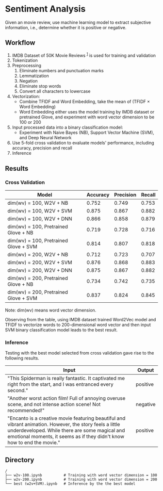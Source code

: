 # Sentiment Analysis
Given an movie review, use machine learning model to extract subjective information, i.e., determine whether it is positive or negative.

## Workflow
1. IMDB Dataset of 50K Movie Reviews <sup>[1](https://www.kaggle.com/datasets/lakshmi25npathi/imdb-dataset-of-50k-movie-reviews)</sup> is used for training and validation
2. Tokenization
3. Preprocessing
    1. Eliminate numbers and punctuation marks
    2. Lemmatization
    3. Negation
    4. Eliminate stop words
    5. Convert all characters to lowercase
4. Vectorization: 
    - Combine TFIDF and Word Embedding, take the mean of (TFIDF × Word Embedding)
    - Word Embedding either uses the model training by IMDB dataset or pretrained Glove, and experiment with word vector dimension to be 100 or 200
5. Input processed data into a binary classification model: 
    - Experiment with Naive Bayes (NB), Support Vector Machine (SVM), and Deep Neural Network
6. Use 5-fold cross validation to evaluate models' performance, including accuracy, precision and recall
7. Inference


## Results
### Cross Validation
|          Model                        | Accuracy | Precision | Recall |
| ------------------------------------- | -------- | --------- | ------ |
| dim(wv) = 100, W2V + NB               |   0.752  |   0.749   |  0.753 |
| dim(wv) = 100, W2V + SVM              |   0.875  |   0.867   |  0.882 |
| dim(wv) = 100, W2V + DNN              |   0.866  |   0.858   |  0.879 |
| dim(wv) = 100, Pretrained Glove + NB  |   0.719  |   0.728   |  0.716 |
| dim(wv) = 100, Pretrained Glove + SVM |   0.814  |   0.807   |  0.818 |
| dim(wv) = 200, W2V + NB               |   0.712  |   0.723   |  0.707 |
| dim(wv) = 200, W2V + SVM              |   0.876  |   0.868   |  0.883 |
| dim(wv) = 200, W2V + DNN              |   0.875  |   0.867   |  0.882 |
| dim(wv) = 200, Pretrained Glove + NB  |   0.734  |   0.742   |  0.735 |
| dim(wv) = 200, Pretrained Glove + SVM |   0.837  |   0.824   |  0.845 |

Note: dim(wv) means word vector dimension.

Observing from the table, using IMDB dataset trained Word2Vec model and TFIDF to vectorize words to 200-dimensional word vector and then input SVM binary classification model leads to the best result.

### Inference
Testing with the best model selected from cross validation gave rise to the following results.

| Input | Output |
| ----- | ------ | 
| "This Spiderman is really fantastic. It captivated me right from the start, and I was entranced every second." | positive |
| "Another worst action film! Full of annoying overuse scene, and not intense action scene! Not recommended!" | negative |
| "Encanto is a creative movie featuring beautiful and vibrant animation. However, the story feels a little underdeveloped. While there are some magical and emotional moments, it seems as if they didn't know how to end the movie." | positive |


## Directory
```
/
├── w2v-100.ipynb          # Training with word vector dimension = 100
├── w2v-200.ipynb          # Training with word vector dimension = 200
└── best (w2v+SVM).ipynb   # Inference by the the best model
```
